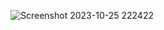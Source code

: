 ![Screenshot 2023-10-25 222422](https://github.com/rustamkulov/Bloom2/assets/107876303/31d595f1-1b36-440d-9b2d-9045fffb95bd)

